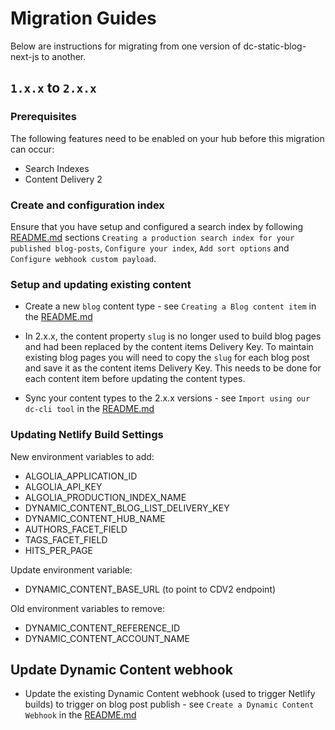 # Migration Guides

Below are instructions for migrating from one version of dc-static-blog-next-js to another.

## `1.x.x` to `2.x.x`

### Prerequisites

The following features need to be enabled on your hub before this migration can occur:

- Search Indexes
- Content Delivery 2

### Create and configuration index

Ensure that you have setup and configured a search index by following [README.md](README.md) sections `Creating a production search index for your published blog-posts`,
`Configure your index`, `Add sort options` and `Configure webhook custom payload`.

### Setup and updating existing content

- Create a new `blog` content type - see `Creating a Blog content item` in the [README.md](README.md)

- In 2.x.x, the content property `slug` is no longer used to build blog pages and had been replaced by the content items Delivery Key. To maintain existing blog pages you will need to copy the `slug` for each blog post and save it as the content items Delivery Key. This needs to be done for each content item before updating the content types.

- Sync your content types to the 2.x.x versions - see `Import using our dc-cli tool` in the [README.md](README.md)

### Updating Netlify Build Settings

New environment variables to add:

- ALGOLIA_APPLICATION_ID
- ALGOLIA_API_KEY
- ALGOLIA_PRODUCTION_INDEX_NAME
- DYNAMIC_CONTENT_BLOG_LIST_DELIVERY_KEY
- DYNAMIC_CONTENT_HUB_NAME
- AUTHORS_FACET_FIELD
- TAGS_FACET_FIELD
- HITS_PER_PAGE

Update environment variable:

- DYNAMIC_CONTENT_BASE_URL (to point to CDV2 endpoint)

Old environment variables to remove:

- DYNAMIC_CONTENT_REFERENCE_ID
- DYNAMIC_CONTENT_ACCOUNT_NAME

## Update Dynamic Content webhook

- Update the existing Dynamic Content webhook (used to trigger Netlify builds) to trigger on blog post publish - see `Create a Dynamic Content Webhook` in the [README.md](README.md)
